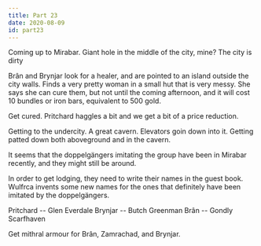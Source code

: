 ```yaml
---
title: Part 23
date: 2020-08-09
id: part23
---
```


Coming up to Mirabar.
Giant hole in the middle of the city, mine?
The city is dirty

Brân and Brynjar look for a healer, and are pointed to an island outside the city walls.
Finds a very pretty woman in a small hut that is very messy.
She says she can cure them, but not until the coming afternoon, and it will cost 10 bundles or iron bars, equivalent to 500 gold.

Get cured.
Pritchard haggles a bit and we get a bit of a price reduction.

Getting to the undercity.
A great cavern.
Elevators goin down into it.
Getting patted down both aboveground and in the cavern.

It seems that the doppelgängers imitating the group have been in Mirabar recently, and they might still be around.

In order to get lodging, they need to write their names in the guest book.
Wulfrca invents some new names for the ones that definitely have been imitated by the doppelgängers.

Pritchard -- Glen Everdale
Brynjar -- Butch Greenman
Brân -- Gondly Scarfhaven

Get mithral armour for Brân, Zamrachad, and Brynjar.
